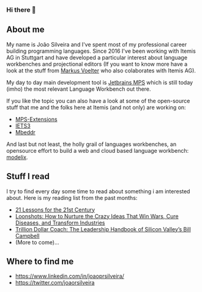 ### Hi there 👋

## About me

My name is João Silveira and I've spent most of my professional career building programming languages. Since 2016 I've been working with Itemis AG in Stuttgart and have developed a particular interest about language workbenches and projectional editors (If you want to know more have a look at the stuff from [Markus Voelter](https://voelter.de/publications.html) who also colaborates with Itemis AG).

My day to day main development tool is [Jetbrains MPS](https://www.jetbrains.com/mps/) which is still today (imho) the most relevant Language Workbench out there.

If you like the topic you can also have a look at some of the open-source stuff that me and the folks here at Itemis (and not only) are working on:

* [MPS-Extensions](https://github.com/JetBrains/MPS-extensions)
* [IETS3](https://github.com/IETS3/iets3.opensource)
* [Mbeddr](https://github.com/mbeddr)

And last but not least, the holly grail of languages workbenches, an opensource effort to build a web and cloud based language workbench: [modelix](https://github.com/modelix/modelix).

## Stuff I read

I try to find every day some time to read about something i am interested about. Here is my reading list from the past months:
* [21 Lessons for the 21st Century](https://www.amazon.de/gp/product/B0767FS76G/ref=kinw_myk_ro_titlea)
* [Loonshots: How to Nurture the Crazy Ideas That Win Wars, Cure Diseases, and Transform Industries](https://www.amazon.de/gp/product/B07D2BKVQR/ref=kinw_myk_ro_title)
* [Trillion Dollar Coach: The Leadership Handbook of Silicon Valley’s Bill Campbell](https://www.amazon.de/gp/product/B07JFKHCNY/ref=kinw_myk_ro_title)
* (More to come)...

## Where to find me
* https://www.linkedin.com/in/joaoprsilveira/
* https://twitter.com/joaorsilveira
